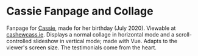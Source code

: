 # Cassie Fanpage and Collage
Fanpage for [Cassie](https://twitter.com/cashew_cassie), made for her birthday (July 2020). Viewable at [cashewcass.ie](https://cashewcass.ie). Displays a normal collage in horizontal mode and a scroll-controlled slideshow in vertical mode; made with Vue. Adapts to the viewer's screen size. The testimonials come from the heart.
